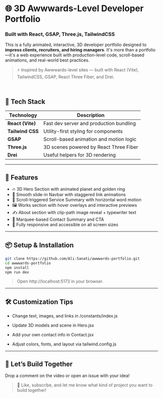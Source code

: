 # 🌐 3D Awwwards-Level Developer Portfolio

### Built with React, GSAP, Three.js, TailwindCSS

This is a fully animated, interactive, 3D developer portfolio designed to **impress clients, recruiters, and hiring managers**. It's more than a portfolio—it's a web experience built with production-level code, scroll-based animations, and real-world best practices.

> ⚡ Inspired by Awwwards-level sites — built with React (Vite), TailwindCSS, GSAP, React Three Fiber, and Drei.

<br/>


## 🚀 Tech Stack

| Technology       | Description                             |
| ---------------- | --------------------------------------- |
| **React (Vite)** | Fast dev server and production bundling |
| **Tailwind CSS** | Utility-first styling for components    |
| **GSAP**         | Scroll-based animation and motion logic |
| **Three.js**     | 3D scenes powered by React Three Fiber  |
| **Drei**         | Useful helpers for 3D rendering         |

---

## 📁 Features

- 🔥 3D Hero Section with animated planet and golden ring
- 🧩 Smooth slide-in Navbar with staggered link animations
- 🎯 Scroll-triggered Service Summary with horizontal word motion
- 🖼️ Works section with hover overlays and interactive previews
- ✍️ About section with clip-path image reveal + typewriter text
- 🏁 Marquee-based Contact Summary and CTA
- 💼 Fully responsive and accessible on all screen sizes

---

## 📦 Setup & Installation

```bash
git clone https://github.com/Ali-Sanati/awwwards-portfolio.git
cd awwwards-portfolio
npm install
npm run dev
```

> Open http://localhost:5173 in your browser.

---

## 🛠️ Customization Tips

- Change text, images, and links in /constants/index.js

- Update 3D models and scene in Hero.jsx

- Add your own contact info in Contact.jsx

- Adjust colors, fonts, and layout via tailwind.config.js

---

## 🤝 Let’s Build Together

Drop a comment on the video or open an issue with your idea!

> 📩 Like, subscribe, and let me know what kind of project you want to build together!

